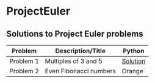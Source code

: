 # ProjectEuler
## Solutions to Project Euler problems

| __Problem__ | __Description/Title__ | __Python__ |
|-------------|------------|------------|
| Problem 1   | Multiples of 3 and 5 | [Solution](https://github.com/dmhume/ProjectEuler/blob/master/Problem%201/problem1.py)|
| Problem 2   | Even Fibonacci numbers | Orange     |
